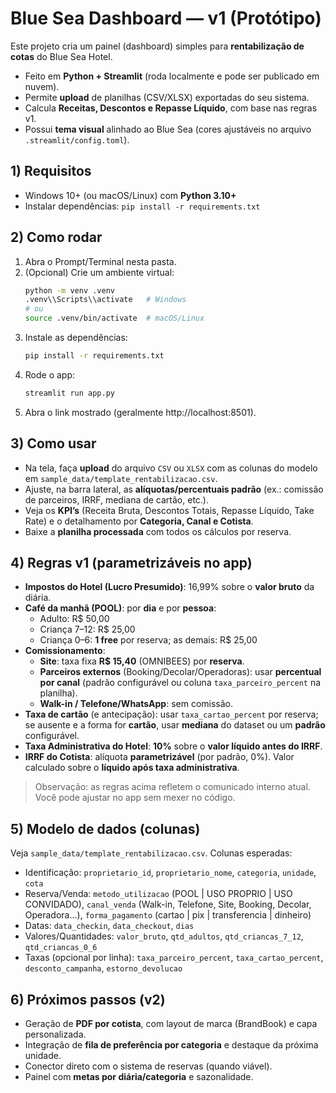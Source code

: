 # Blue Sea Dashboard — v1 (Protótipo)

Este projeto cria um painel (dashboard) simples para **rentabilização de cotas** do Blue Sea Hotel.
- Feito em **Python + Streamlit** (roda localmente e pode ser publicado em nuvem).
- Permite **upload** de planilhas (CSV/XLSX) exportadas do seu sistema.
- Calcula **Receitas, Descontos e Repasse Líquido**, com base nas regras v1.
- Possui **tema visual** alinhado ao Blue Sea (cores ajustáveis no arquivo `.streamlit/config.toml`).

## 1) Requisitos
- Windows 10+ (ou macOS/Linux) com **Python 3.10+**
- Instalar dependências: `pip install -r requirements.txt`

## 2) Como rodar
1. Abra o Prompt/Terminal nesta pasta.
2. (Opcional) Crie um ambiente virtual:
   ```bash
   python -m venv .venv
   .venv\\Scripts\\activate   # Windows
   # ou
   source .venv/bin/activate  # macOS/Linux
   ```
3. Instale as dependências:
   ```bash
   pip install -r requirements.txt
   ```
4. Rode o app:
   ```bash
   streamlit run app.py
   ```
5. Abra o link mostrado (geralmente http://localhost:8501).

## 3) Como usar
- Na tela, faça **upload** do arquivo `CSV` ou `XLSX` com as colunas do modelo em `sample_data/template_rentabilizacao.csv`.
- Ajuste, na barra lateral, as **alíquotas/percentuais padrão** (ex.: comissão de parceiros, IRRF, mediana de cartão, etc.).
- Veja os **KPI’s** (Receita Bruta, Descontos Totais, Repasse Líquido, Take Rate) e o detalhamento por **Categoria, Canal e Cotista**.
- Baixe a **planilha processada** com todos os cálculos por reserva.

## 4) Regras v1 (parametrizáveis no app)
- **Impostos do Hotel (Lucro Presumido)**: 16,99% sobre o **valor bruto** da diária.
- **Café da manhã (POOL)**: por **dia** e por **pessoa**:
  - Adulto: R$ 50,00
  - Criança 7–12: R$ 25,00
  - Criança 0–6: **1 free** por reserva; as demais: R$ 25,00
- **Comissionamento**:
  - **Site**: taxa fixa **R$ 15,40** (OMNIBEES) por **reserva**.
  - **Parceiros externos** (Booking/Decolar/Operadoras): usar **percentual por canal** (padrão configurável ou coluna `taxa_parceiro_percent` na planilha).
  - **Walk-in / Telefone/WhatsApp**: sem comissão.
- **Taxa de cartão** (e antecipação): usar `taxa_cartao_percent` por reserva; se ausente e a forma for **cartão**, usar **mediana** do dataset ou um **padrão** configurável.
- **Taxa Administrativa do Hotel**: **10%** sobre o **valor líquido antes do IRRF**.
- **IRRF do Cotista**: alíquota **parametrizável** (por padrão, 0%). Valor calculado sobre o **líquido após taxa administrativa**.

> Observação: as regras acima refletem o comunicado interno atual. Você pode ajustar no app sem mexer no código.

## 5) Modelo de dados (colunas)
Veja `sample_data/template_rentabilizacao.csv`. Colunas esperadas:
- Identificação: `proprietario_id`, `proprietario_nome`, `categoria`, `unidade`, `cota`
- Reserva/Venda: `metodo_utilizacao` (POOL | USO PROPRIO | USO CONVIDADO), `canal_venda` (Walk-in, Telefone, Site, Booking, Decolar, Operadora...), `forma_pagamento` (cartao | pix | transferencia | dinheiro)
- Datas: `data_checkin`, `data_checkout`, `dias`
- Valores/Quantidades: `valor_bruto`, `qtd_adultos`, `qtd_criancas_7_12`, `qtd_criancas_0_6`
- Taxas (opcional por linha): `taxa_parceiro_percent`, `taxa_cartao_percent`, `desconto_campanha`, `estorno_devolucao`

## 6) Próximos passos (v2)
- Geração de **PDF por cotista**, com layout de marca (BrandBook) e capa personalizada.
- Integração de **fila de preferência por categoria** e destaque da próxima unidade.
- Conector direto com o sistema de reservas (quando viável).
- Painel com **metas por diária/categoria** e sazonalidade.
